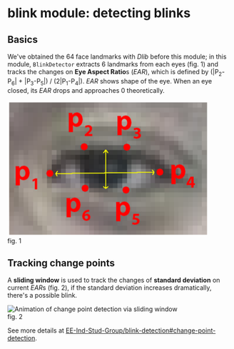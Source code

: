 # blink module: detecting blinks

## Basics

We've obtained the 64 face landmarks with *Dlib* before this module; in this module, `BlinkDetector` extracts 6 landmarks from each eyes (fig. 1) and tracks the changes on **Eye Aspect Ratio**s (*EAR*), which is
defined by (|P<sub>2</sub>-P<sub>6</sub>| + |P<sub>3</sub>-P<sub>5</sub>|) / (2|P<sub>1</sub>-P<sub>4</sub>|). *EAR* shows shape of the eye. When an eye closed, its *EAR* drops and approaches 0 theoretically.

![6 face landmarks around an eye](./assets/landmarks-around-eye.png) \
fig. 1

## Tracking change points

A **sliding window** is used to track the changes of **standard deviation** on current *EAR*s (fig. 2), if the standard deviation increases dramatically, there's a possible blink.

![Animation of change point detection via sliding window](https://www.iese.fraunhofer.de/blog/wp-content/uploads/2021/08/illustration_of_change_point_detectopn_via_sliding-window.gif) \
fig. 2

See more details at [EE-Ind-Stud-Group/blink-detection#change-point-detection](https://github.com/EE-Ind-Stud-Group/blink-detection#change-point-detection).
